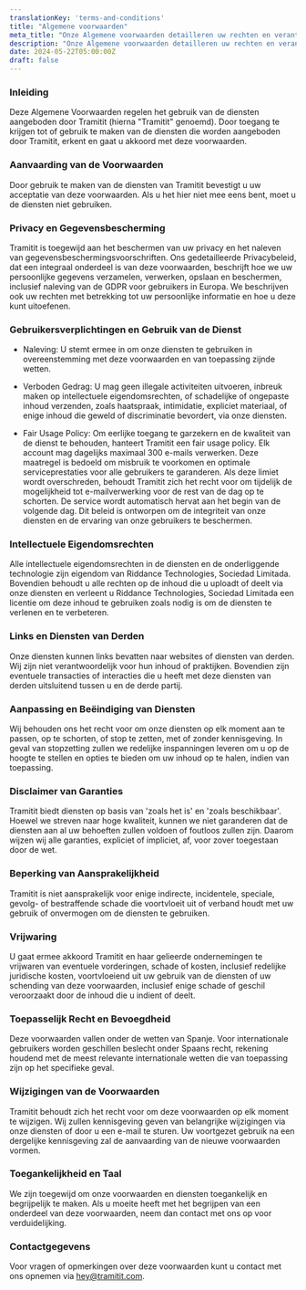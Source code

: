 ```yaml
---
translationKey: 'terms-and-conditions'
title: "Algemene voorwaarden"
meta_title: "Onze Algemene voorwaarden detailleren uw rechten en verantwoordelijkheden bij het gebruik van het assortiment diensten van Tramitit."
description: "Onze Algemene voorwaarden detailleren uw rechten en verantwoordelijkheden bij het gebruik van het assortiment diensten van Tramitit."
date: 2024-05-22T05:00:00Z
draft: false
---
```


### Inleiding

Deze Algemene Voorwaarden regelen het gebruik van de diensten aangeboden door Tramitit (hierna "Tramitit" genoemd). Door toegang te krijgen tot of gebruik te maken van de diensten die worden aangeboden door Tramitit, erkent en gaat u akkoord met deze voorwaarden.

### Aanvaarding van de Voorwaarden

Door gebruik te maken van de diensten van Tramitit bevestigt u uw acceptatie van deze voorwaarden. Als u het hier niet mee eens bent, moet u de diensten niet gebruiken.

### Privacy en Gegevensbescherming

Tramitit is toegewijd aan het beschermen van uw privacy en het naleven van gegevensbeschermingsvoorschriften. Ons gedetailleerde Privacybeleid, dat een integraal onderdeel is van deze voorwaarden, beschrijft hoe we uw persoonlijke gegevens verzamelen, verwerken, opslaan en beschermen, inclusief naleving van de GDPR voor gebruikers in Europa. We beschrijven ook uw rechten met betrekking tot uw persoonlijke informatie en hoe u deze kunt uitoefenen.

### Gebruikersverplichtingen en Gebruik van de Dienst

- Naleving: U stemt ermee in om onze diensten te gebruiken in overeenstemming met deze voorwaarden en van toepassing zijnde wetten.

- Verboden Gedrag: U mag geen illegale activiteiten uitvoeren, inbreuk maken op intellectuele eigendomsrechten, of schadelijke of ongepaste inhoud verzenden, zoals haatspraak, intimidatie, expliciet materiaal, of enige inhoud die geweld of discriminatie bevordert, via onze diensten.

- Fair Usage Policy: Om eerlijke toegang te garzekern en de kwaliteit van de dienst te behouden, hanteert Tramitit een fair usage policy. Elk account mag dagelijks maximaal 300 e-mails verwerken. Deze maatregel is bedoeld om misbruik te voorkomen en optimale serviceprestaties voor alle gebruikers te garanderen. Als deze limiet wordt overschreden, behoudt Tramitit zich het recht voor om tijdelijk de mogelijkheid tot e-mailverwerking voor de rest van de dag op te schorten. De service wordt automatisch hervat aan het begin van de volgende dag. Dit beleid is ontworpen om de integriteit van onze diensten en de ervaring van onze gebruikers te beschermen.

### Intellectuele Eigendomsrechten

Alle intellectuele eigendomsrechten in de diensten en de onderliggende technologie zijn eigendom van Riddance Technologies, Sociedad Limitada. Bovendien behoudt u alle rechten op de inhoud die u uploadt of deelt via onze diensten en verleent u Riddance Technologies, Sociedad Limitada een licentie om deze inhoud te gebruiken zoals nodig is om de diensten te verlenen en te verbeteren.

### Links en Diensten van Derden

Onze diensten kunnen links bevatten naar websites of diensten van derden. Wij zijn niet verantwoordelijk voor hun inhoud of praktijken. Bovendien zijn eventuele transacties of interacties die u heeft met deze diensten van derden uitsluitend tussen u en de derde partij.

### Aanpassing en Beëindiging van Diensten

Wij behouden ons het recht voor om onze diensten op elk moment aan te passen, op te schorten, of stop te zetten, met of zonder kennisgeving. In geval van stopzetting zullen we redelijke inspanningen leveren om u op de hoogte te stellen en opties te bieden om uw inhoud op te halen, indien van toepassing.

### Disclaimer van Garanties

Tramitit biedt diensten op basis van 'zoals het is' en 'zoals beschikbaar'. Hoewel we streven naar hoge kwaliteit, kunnen we niet garanderen dat de diensten aan al uw behoeften zullen voldoen of foutloos zullen zijn. Daarom wijzen wij alle garanties, expliciet of impliciet, af, voor zover toegestaan door de wet.

### Beperking van Aansprakelijkheid

Tramitit is niet aansprakelijk voor enige indirecte, incidentele, speciale, gevolg- of bestraffende schade die voortvloeit uit of verband houdt met uw gebruik of onvermogen om de diensten te gebruiken.

### Vrijwaring

U gaat ermee akkoord Tramitit en haar gelieerde ondernemingen te vrijwaren van eventuele vorderingen, schade of kosten, inclusief redelijke juridische kosten, voortvloeiend uit uw gebruik van de diensten of uw schending van deze voorwaarden, inclusief enige schade of geschil veroorzaakt door de inhoud die u indient of deelt.

### Toepasselijk Recht en Bevoegdheid

Deze voorwaarden vallen onder de wetten van Spanje. Voor internationale gebruikers worden geschillen beslecht onder Spaans recht, rekening houdend met de meest relevante internationale wetten die van toepassing zijn op het specifieke geval.

### Wijzigingen van de Voorwaarden

Tramitit behoudt zich het recht voor om deze voorwaarden op elk moment te wijzigen. Wij zullen kennisgeving geven van belangrijke wijzigingen via onze diensten of door u een e-mail te sturen. Uw voortgezet gebruik na een dergelijke kennisgeving zal de aanvaarding van de nieuwe voorwaarden vormen.

### Toegankelijkheid en Taal

We zijn toegewijd om onze voorwaarden en diensten toegankelijk en begrijpelijk te maken. Als u moeite heeft met het begrijpen van een onderdeel van deze voorwaarden, neem dan contact met ons op voor verduidelijking.

### Contactgegevens

Voor vragen of opmerkingen over deze voorwaarden kunt u contact met ons opnemen via hey@tramitit.com.
